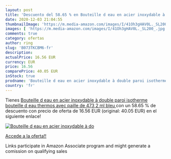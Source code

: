```yaml
---
layout: post
title: 'Descuento del 58.65 % en Bouteille d eau en acier inoxydable à do'
date: 2020-12-03 21:04:55
thumbnailImage: 'https://m.media-amazon.com/images/I/41Oh3gHAV0L._SL200_.jpg'
images: [ 'https://m.media-amazon.com/images/I/41Oh3gHAV0L._SL200_.jpg' ]
comments: true
category: ofertas
author: ring
slug: 'B073TKCBM6-fr'
description:
actualPrice: 16.56 EUR
currency: EUR
price: 16.56
comparePrice: 40.05 EUR
inStock: true
prodname: 'Bouteille d eau en acier inoxydable à double paroi isotherme  bouteille d eau thermos avec paille de 473 2 ml  bleu '
country: 'fr'
---
```


Tienes [Bouteille d eau en acier inoxydable à double paroi isotherme  bouteille d eau thermos avec paille de 473 2 ml  bleu ](https://www.amazon.fr/dp/B073TKCBM6/?tag=tolees0d-21) con un 58.65 % de descuento con precio de oferta de 16.56 EUR (original: 40.05 EUR) en el siguiente enlace!

[![Bouteille d eau en acier inoxydable à do](https://m.media-amazon.com/images/I/41Oh3gHAV0L._SL200_.jpg)](https://www.amazon.fr/dp/B073TKCBM6/?tag=tolees0d-21)

[Accede a la oferta!!](https://www.amazon.fr/dp/B073TKCBM6/?tag=tolees0d-21)

Links participate in Amazon Associate program and might generate a comission on qualifying sales


